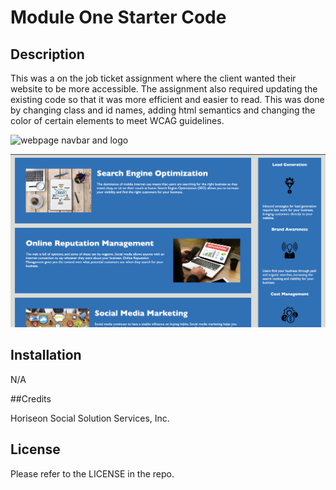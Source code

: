 # Module One Starter Code

## Description

 This was a on the job ticket assignment where the client wanted their website to be more accessible. The assignment also required updating the existing code so that it was more efficient and easier to read. This was done by changing class and id names, adding html semantics and changing the color of certain elements to meet WCAG guidelines.

![webpage navbar and logo](Develop/assets/module-one-imgs/Screen%20Shot%202022-12-07%20at%2011.42.48%20AM.png)

![homepage main content](Develop/assets/module-one-imgs/Screen%20Shot%202022-12-07%20at%2011.43.03%20AM.png)
## Installation 

N/A

##Credits

Horiseon Social Solution Services, Inc.

## License

Please refer to the LICENSE in the repo.